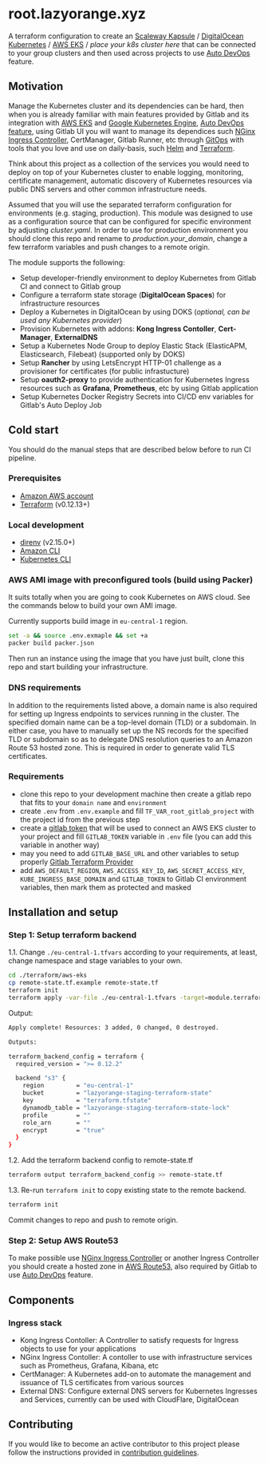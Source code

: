 # root.lazyorange.xyz

A terraform configuration to create an [Scaleway Kapsule](https://www.scaleway.com/en/kubernetes-kapsule/) / [DigitalOcean Kubernetes](https://www.digitalocean.com/products/kubernetes/) / [AWS EKS](https://aws.amazon.com/eks/) / *place your k8s cluster here* that can be connected to your group clusters and then used across projects to use [Auto DevOps](https://docs.gitlab.com/ee/topics/autodevops/#overview) feature.

## Motivation

Manage the Kubernetes cluster and its dependencies can be hard, then when you is already familiar with main features provided by Gitlab and its integration with [AWS EKS](https://docs.gitlab.com/ee/user/project/clusters/add_remove_clusters.html#eks-cluster) and [Google Kubernetes Engine](https://docs.gitlab.com/ee/user/project/clusters/add_remove_clusters.html#gke-cluster), [Auto DevOps feature](https://docs.gitlab.com/ee/topics/autodevops/#overview), using Gitlab UI you will want to manage its dependices such [NGinx Ingress Controller](https://github.com/helm/charts/tree/master/stable/nginx-ingress), CertManager, Gitlab Runner, etc through [GitOps](https://www.weave.works/blog/practical-guide-gitops) with tools that you love and use on daily-basis, such [Helm](https://helm.sh) and [Terraform](https://www.terraform.io).

Think about this project as a collection of the services you would need to deploy on top of your Kubernetes cluster to enable logging, monitoring, certificate management, automatic discovery of Kubernetes resources via public DNS servers and other common infrastructure needs.

Assumed that you will use the separated terraform configuration for environments (e.g. staging, production). 
This module was designed to use as a configuration source that can be configured for specific environment by adjusting *cluster.yaml*.
In order to use for production environment you should clone this repo and rename to *production.your_domain*, change a few terraform variables and push changes to a remote origin.

The module supports the following:

- Setup developer-friendly environment to deploy Kubernetes from Gitlab CI and connect to Gitlab group
- Configure a terraform state storage (**DigitalOcean Spaces**) for infrastructure resources
- Deploy a Kubernetes in DigitalOcean by using DOKS (*optional, can be used any Kubernetes provider*)
- Provision Kubernetes with addons: **Kong Ingress Contoller**, **Cert-Manager**, **ExternalDNS**
- Setup a Kubernetes Node Group to deploy Elastic Stack (ElasticAPM, Elasticsearch, Filebeat) (supported only by DOKS)
- Setup **Rancher** by using LetsEncrypt HTTP-01 challenge as a provisioner for certificates (for public infrastucture)
- Setup **oauth2-proxy** to provide authentication for Kubernetes Ingress resources such as **Grafana**, **Prometheus**, etc by using Gitlab application
- Setup Kubernetes Docker Registry Secrets into CI/CD env variables for Gitlab's Auto Deploy Job

## Cold start

You should do the manual steps that are described below before to run CI pipeline.

### Prerequisites

- [Amazon AWS account](https://aws.amazon.com/)
- [Terraform](https://www.terraform.io/downloads.html) (v0.12.13+)

### Local development

- [direnv](https://direnv.net/) (v2.15.0+)
- [Amazon CLI](https://aws.amazon.com/cli/)
- [Kubernetes CLI](https://kubernetes.io/docs/tasks/tools/install-kubectl/)

### AWS AMI image with preconfigured tools (build using Packer)

It suits totally when you are going to cook Kubernetes on AWS cloud.
See the commands below to build your own AMI image.

Currently supports build image in `eu-central-1` region.

```bash
set -a && source .env.exmaple && set +a
packer build packer.json
```

Then run an instance using the image that you have just built, clone this repo and start building your infrastructure.

### DNS requirements

In addition to the requirements listed above, a domain name is also required for setting up Ingress endpoints to services running in the cluster.
The specified domain name can be a top-level domain (TLD) or a subdomain. 
In either case, you have to manually set up the NS records for the specified TLD or subdomain so as to delegate DNS resolution queries to an Amazon Route 53 hosted zone. This is required in order to generate valid TLS certificates.

### Requirements

* clone this repo to your development machine then create a gitlab repo that fits to your `domain name` and `environment`
* create `.env` from `.env.example` and fill `TF_VAR_root_gitlab_project` with the project id from the previous step
* create a [gitlab token](https://docs.gitlab.com/ee/user/profile/personal_access_tokens.html) that will be used to connect an AWS EKS cluster to your project and fill `GITLAB_TOKEN` variable in `.env` file (you can add this variable in another way)
* may you need to add `GITLAB_BASE_URL` and other variables to setup properly [Gitlab Terraform Provider](https://www.terraform.io/docs/providers/gitlab/index.html)
* add `AWS_DEFAULT_REGION`, `AWS_ACCESS_KEY_ID`, `AWS_SECRET_ACCESS_KEY`, `KUBE_INGRESS_BASE_DOMAIN` and `GITLAB_TOKEN` to Gitlab CI environment variables, then mark them as protected and masked

## Installation and setup

### Step 1: Setup terraform backend

1.1. Change `./eu-central-1.tfvars` according to your requirements,
at least, change namespace and stage variables to your own.

```bash
cd ./terraform/aws-eks
cp remote-state.tf.example remote-state.tf
terraform init
terraform apply -var-file ./eu-central-1.tfvars -target=module.terraform_state_backend
```

Output:

```bash
Apply complete! Resources: 3 added, 0 changed, 0 destroyed.

Outputs:

terraform_backend_config = terraform {
  required_version = ">= 0.12.2"

  backend "s3" {
    region         = "eu-central-1"
    bucket         = "lazyorange-staging-terraform-state"
    key            = "terraform.tfstate"
    dynamodb_table = "lazyorange-staging-terraform-state-lock"
    profile        = ""
    role_arn       = ""
    encrypt        = "true"
  }
}
```

1.2. Add the terraform backend config to remote-state.tf

```bash
terraform output terraform_backend_config >> remote-state.tf
```

1.3. Re-run `terraform init` to copy existing state to the remote backend.

```bash
terraform init
```

Commit changes to repo and push to remote origin.

### Step 2: Setup AWS Route53

To make possible use [NGinx Ingress Controller](https://github.com/helm/charts/tree/master/stable/nginx-ingress) or another Ingress Controller you should create a hosted zone in [AWS Route53](https://docs.aws.amazon.com/Route53/latest/DeveloperGuide/CreatingHostedZone.html), also required by Gitlab to use [Auto DevOps](https://docs.gitlab.com/ee/topics/autodevops/#overview) feature.

## Components

### Ingress stack

- Kong Ingress Contoller: A Controller to satisfy requests for Ingress objects to use for your applications
- NGinx Ingress Contoller: A contoller to use with infrastructure services such as Prometheus, Grafana, Kibana, etc
- CertManager: A Kubernetes add-on to automate the management and issuance of TLS certificates from various sources
- External DNS: Configure external DNS servers for Kubernetes Ingresses and Services, currently can be used with CloudFlare, DigitalOcean


## Contributing

If you would like to become an active contributor to this project please follow the instructions provided in [contribution guidelines](CONTRIBUTING.md).
